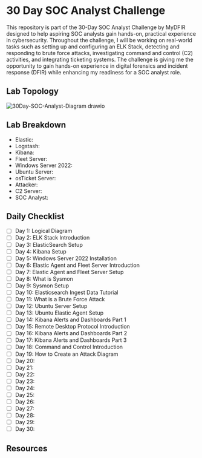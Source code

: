 # 30 Day SOC Analyst Challenge
This repository is part of the 30-Day SOC Analyst Challenge by MyDFIR designed to help aspiring SOC analysts gain hands-on, practical experience in cybersecurity. Throughout the challenge, I will be working on real-world tasks such as setting up and configuring an ELK Stack, detecting and responding to brute force attacks, investigating command and control (C2) activities, and integrating ticketing systems. The challenge is giving me the opportunity to gain hands-on experience in digital forensics and incident response (DFIR) while enhancing my readiness for a SOC analyst role.

## Lab Topology
![30Day-SOC-Analyst-Diagram drawio](https://github.com/user-attachments/assets/6159cca3-a15b-4985-b00f-b2d4283cd7b4)

## Lab Breakdown

- Elastic:
- Logstash:
- Kibana:
- Fleet Server:
- Windows Server 2022:
- Ubuntu Server:
- osTicket Server:
- Attacker:
- C2 Server:
- SOC Analyst:
## Daily Checklist
- [ ] Day 1: Logical Diagram
- [ ] Day 2: ELK Stack Introduction
- [ ] Day 3: ElasticSearch Setup
- [ ] Day 4: Kibana Setup
- [ ] Day 5: Windows Server 2022 Installation 
- [ ] Day 6: Elastic Agent and Fleet Server Introduction
- [ ] Day 7: Elastic Agent and Fleet Server Setup
- [ ] Day 8: What is Sysmon
- [ ] Day 9: Sysmon Setup
- [ ] Day 10: Elasticsearch Ingest Data Tutorial
- [ ] Day 11: What is a Brute Force Attack
- [ ] Day 12: Ubuntu Server Setup
- [ ] Day 13: Ubuntu Elastic Agent Setup
- [ ] Day 14: Kibana Alerts and Dashboards Part 1
- [ ] Day 15: Remote Desktop Protocol Introduction
- [ ] Day 16: Kibana Alerts and Dashboards Part 2
- [ ] Day 17: Kibana Alerts and Dashboards Part 3
- [ ] Day 18: Command and Control Introduction
- [ ] Day 19: How to Create an Attack Diagram
- [ ] Day 20:
- [ ] Day 21:
- [ ] Day 22:
- [ ] Day 23:
- [ ] Day 24:
- [ ] Day 25:
- [ ] Day 26:
- [ ] Day 27:
- [ ] Day 28:
- [ ] Day 29:
- [ ] Day 30: 

## Resources
